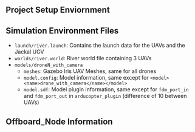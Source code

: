 ##  Project Setup Enviornment


## Simulation Environment Files

* `launch/river.launch`: Contains the launch data for the UAVs and the Jackal UGV
* `worlds/river.world`: River world file containing 3 UAVs 
* `models/droneN_with_camera`
    - `meshes`: Gazebo Iris UAV Meshes, same for all drones
    - `model.config`: Model information, same except for `<model><name>drone_with_camera</name></model>`
    - `model.sdf`: Model plugin information, same except for `fdm_port_in` and `fdm_port_out` in `arducopter_plugin` (difference of 10 between UAVs)
    


## Offboard_Node Information